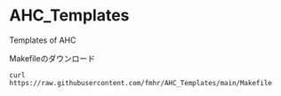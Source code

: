 # AHC_Templates
Templates of AHC

Makefileのダウンロード
```
curl https://raw.githubusercontent.com/fmhr/AHC_Templates/main/Makefile
```
